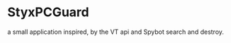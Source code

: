 StyxPCGuard
===========

a small application inspired, by the VT api and Spybot search and destroy. 